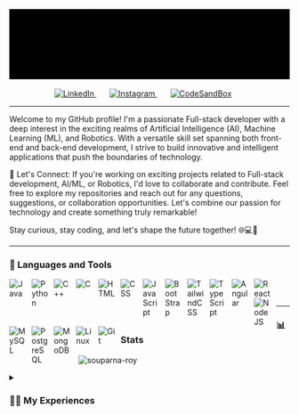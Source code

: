 <img src="https://github.com/souparna-roy/souparna-roy/blob/79a05b63c09253a11fe5c1b4e68988c8bbbf1cbe/souparna-roy-github-intro.gif" />

<p align="center">
<a href="https://www.linkedin.com/in/souparna-roy/" target="_blank"><img width="32px" alt="LinkedIn" title="LinkedIn" src="https://cdn.jsdelivr.net/gh/devicons/devicon/icons/linkedin/linkedin-original.svg" /> </a>
&#8287;&#8287;&#8287;&#8287;&#8287;
<a href="https://instagram.com/wrick_r?igshid=ZDc4ODBmNjlmNQ==" target="_blank"><img width="32px" alt="Instagram" title="Instagram" src="https://raw.githubusercontent.com/rahuldkjain/github-profile-readme-generator/master/src/images/icons/Social/instagram.svg" /> </a>
&#8287;&#8287;&#8287;&#8287;&#8287;
<a href="https://codesandbox.com/souparna_roy" target="_blank"><img width="32px" alt="CodeSandBox" title="CodeSandBox" src="https://raw.githubusercontent.com/rahuldkjain/github-profile-readme-generator/master/src/images/icons/Social/codesandbox.svg" /></a>
&#8287;&#8287;&#8287;&#8287;&#8287;
</p>

---

Welcome to my GitHub profile! I'm a passionate Full-stack developer with a deep interest in the exciting realms of Artificial Intelligence (AI), Machine Learning (ML), and Robotics. With a versatile skill set spanning both front-end and back-end development, I strive to build innovative and intelligent applications that push the boundaries of technology.

🎯 Let's Connect:
If you're working on exciting projects related to Full-stack development, AI/ML, or Robotics, I'd love to collaborate and contribute. Feel free to explore my repositories and reach out for any questions, suggestions, or collaboration opportunities. Let's combine our passion for technology and create something truly remarkable!

Stay curious, stay coding, and let's shape the future together! 🌐💻🚀

---

### 🧰 Languages and Tools

<img align="left" alt="Java" width="30px" style="padding-right:10px;" style="padding-bottom:10px;" src="https://cdn.jsdelivr.net/gh/devicons/devicon/icons/java/java-original.svg"/>
<img align="left" alt="Python" width="30px" style="padding-right:10px;" src="https://cdn.jsdelivr.net/gh/devicons/devicon/icons/python/python-plain.svg" />
<img align="left" alt="C++" width="30px" style="padding-right:10px;" src="https://cdn.jsdelivr.net/gh/devicons/devicon/icons/cplusplus/cplusplus-line.svg" />
<img align="left" alt="C" width="30px" style="padding-right:10px;" src="https://cdn.jsdelivr.net/gh/devicons/devicon/icons/c/c-original.svg" />
<img align="left" alt="HTML" width="30px" style="padding-right:10px;" src="https://cdn.jsdelivr.net/gh/devicons/devicon/icons/html5/html5-plain.svg" />
<img align="left" alt="CSS" width="30px" style="padding-right:10px;" src="https://cdn.jsdelivr.net/gh/devicons/devicon/icons/css3/css3-plain.svg" />
<img align="left" alt="JavaScript" width="30px" style="padding-right:10px;" src="https://cdn.jsdelivr.net/gh/devicons/devicon/icons/javascript/javascript-plain.svg" />
<img align="left" alt="BootStrap" width="30px" style="padding-right:10px;" src="https://cdn.jsdelivr.net/gh/devicons/devicon/icons/bootstrap/bootstrap-original.svg" />
<img align="left" alt="TailwindCSS" width="30px" style="padding-right:10px;" src="https://cdn.jsdelivr.net/gh/devicons/devicon/icons/tailwindcss/tailwindcss-plain.svg" />         
<img align="left" alt="TypeScript" width="30px" style="padding-right:10px;" src="https://cdn.jsdelivr.net/gh/devicons/devicon/icons/typescript/typescript-plain.svg" />
<img align="left" alt="Angular" width="30px" style="padding-right:10px;" src="https://cdn.jsdelivr.net/gh/devicons/devicon/icons/angularjs/angularjs-plain.svg" />
<img align="left" alt="React" width="30px" style="padding-right:10px;" src="https://cdn.jsdelivr.net/gh/devicons/devicon/icons/react/react-original.svg" />
<img align="left" alt="NodeJS" width="30px" style="padding-right:10px;" src="https://cdn.jsdelivr.net/gh/devicons/devicon/icons/nodejs/nodejs-original.svg" />
<img align="left" alt="MySQL" width="30px" style="padding-right:10px;" src="https://cdn.jsdelivr.net/gh/devicons/devicon/icons/mysql/mysql-original.svg" />
<img align="left" alt="PostgreSQL" width="30px" style="padding-right:10px;" src="https://cdn.jsdelivr.net/gh/devicons/devicon/icons/postgresql/postgresql-original.svg" />
<img align="left" alt="MongoDB" width="30px" style="padding-right:10px;" src="https://cdn.jsdelivr.net/gh/devicons/devicon/icons/mongodb/mongodb-original.svg" />
<img align="left" alt="Linux" width="30px" style="padding-right:10px;" src="https://cdn.jsdelivr.net/gh/devicons/devicon/icons/linux/linux-original.svg" />
<img align="left" alt="Git" width="30px" style="padding-right:10px;" src="https://cdn.jsdelivr.net/gh/devicons/devicon/icons/git/git-original.svg" />

</br>
</br>

---

### 📊 Stats

<p>&nbsp;<img align="center" src="https://github-readme-stats.vercel.app/api?username=souparna-roy&show_icons=true&locale=en&theme=gruvbox" alt="souparna-roy" /></p>

<details>
 <summary><h3>👨‍💻 My Experiences</h3></summary>

👨‍💻 Technical Expertise:
As a Full-stack developer, I have hands-on experience in HTML, CSS, JavaScript, and various front-end frameworks like React and Angular. On the back end, I am proficient in server-side languages such as Python, Ruby, and PHP, along with frameworks like Node.js, Django, and Ruby on Rails.

🤖 AI/ML and Robotics Passion:
My enthusiasm for AI/ML and Robotics drives me to explore and implement cutting-edge technologies in these fields. I have worked on projects involving data analysis, predictive modeling, natural language processing, computer vision, and more. Whether it's building intelligent chatbots, developing autonomous systems, or enhancing human-robot interaction, I'm constantly seeking opportunities to apply AI/ML techniques and advance the field of robotics.

🌟 Collaboration and Innovation:
I believe in the power of collaboration and strive to create meaningful contributions to the open-source community. I actively participate in hackathons, coding competitions, and developer forums, leveraging my skills to tackle real-world problems and foster innovation. I'm also an avid learner, staying up-to-date with the latest advancements in AI/ML, Robotics, and software development methodologies.

